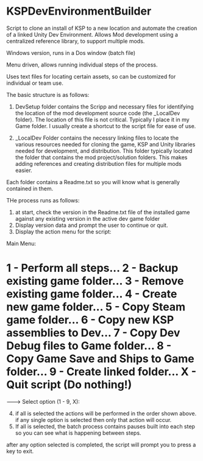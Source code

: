 # KSPDevEnvironmentBuilder

Script to clone an install of KSP to a new location and automate the creation of a linked  Unity Dev Environment.  Allows Mod development using a centralized reference library, to support multiple mods.

Windows version, runs in a Dos window (batch file)

Menu driven, allows running individual steps of the process.

Uses text files for locating certain assets, so can be customized for individual or team use.

The basic structure is as follows:

1.  DevSetup folder contains the Scripp and necessary files for identifying the location of the mod development source code (the _LocalDev folder).  The location of this file is not critical. Typically I place it in my Game folder. I usually create a shortcut to the script file for ease of use. 

2.  _LocalDev Folder contains the necessry linking files to locate the various resources needed for cloning the game, KSP and Unity libraries needed for development, and distribution.  This folder typically located the folder that contains the mod project/solution folders.  This makes adding references and creating distribution files for multiple mods easier.


Each folder contains a Readme.txt so you will know what is generally contained in them.

THe process runs as follows:

1.  at start, check the version in the Readme.txt file of the installed game against any existing version in the active dev game folder
2.  Display version data and prompt the user to continue or quit.
3.  Display the action menu for the script:
  
   Main Menu:

  1 - Perform all steps...
  2 - Backup existing game folder...
  3 - Remove existing game folder...
  4 - Create new game folder...
  5 - Copy Steam game folder...
  6 - Copy new KSP assemblies to Dev...
  7 - Copy Dev Debug files to Game folder...
  8 - Copy Game Save and Ships to Game folder...
  9 - Create linked folder...
  X - Quit script  (Do nothing!)
 ====================================================

---> Select option (1 - 9, X): 

4.  if all is selected the actions will be performed in the order shown above. if any single option is selected then only that action will occur.
5.  If all is selected, the batch process contains pauses built into each step so you can see what is happening between steps. 

after any option selected is completed, the script will prompt you to press a key to exit.
